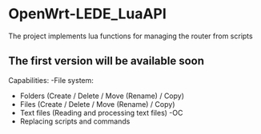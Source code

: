 # OpenWrt-LEDE_LuaAPI
The project implements lua functions for managing the router from scripts

## The first version will be available soon

Capabilities:
-File system:
- Folders (Create / Delete / Move (Rename) / Copy)
- Files (Create / Delete / Move (Rename) / Copy)
- Text files (Reading and processing text files)
-OC
- Replacing scripts and commands
